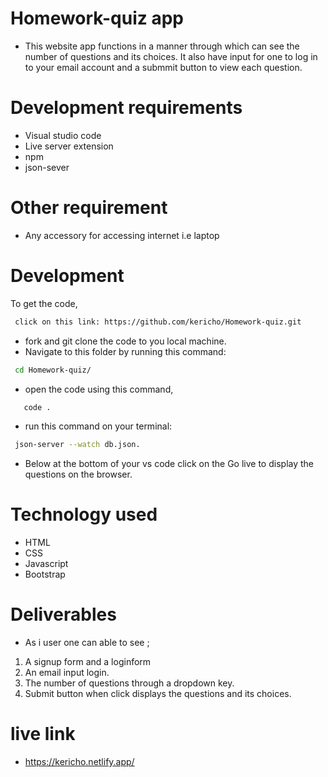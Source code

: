# Homework-quiz app
- This website app functions in a manner through which can see the number of questions and its choices. It also have input for one to log in to your email account and  a submmit button to view each question.

# Development requirements
- Visual studio code
- Live server  extension
- npm
- json-sever

# Other requirement
- Any accessory for accessing internet i.e laptop


# Development
To get the code,
```bash
 click on this link: https://github.com/kericho/Homework-quiz.git
 ```
- fork and git clone the code to you local machine.
- Navigate to this folder by running this command:
```bash
 cd Homework-quiz/
 ```
- open the code using this command, 
```bash
   code .
```

- run this command on your terminal:
```bash
 json-server --watch db.json.
 ```
- Below at the bottom of your vs code click on the Go live to display the questions on the browser.


# Technology used
- HTML
- CSS
- Javascript
- Bootstrap

# Deliverables
- As i user one can able to see ;
1. A signup form and a loginform
2. An email input login.
3. The number of questions through a dropdown key.
4. Submit button when click displays the questions and its choices.

# live link
- https://kericho.netlify.app/

